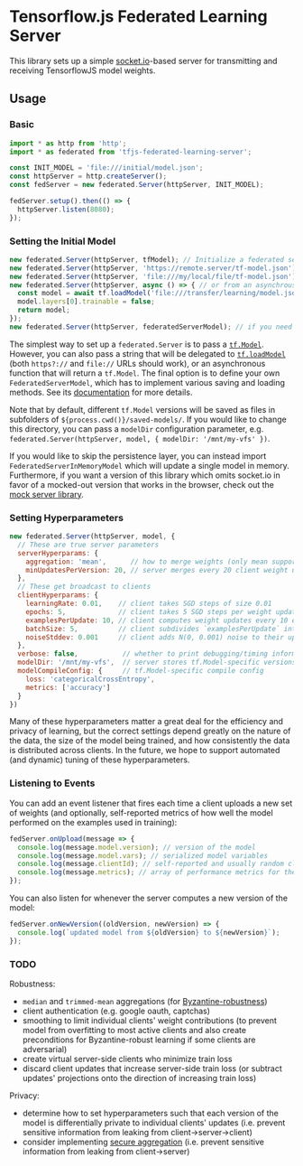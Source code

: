 # Tensorflow.js Federated Learning Server

This library sets up a simple [socket.io](https://socket.io/)-based server for transmitting and receiving
TensorflowJS model weights.

## Usage

### Basic

```js
import * as http from 'http';
import * as federated from 'tfjs-federated-learning-server';

const INIT_MODEL = 'file:///initial/model.json';
const httpServer = http.createServer();
const fedServer = new federated.Server(httpServer, INIT_MODEL);

fedServer.setup().then(() => {
  httpServer.listen(8080);
});
```

### Setting the Initial Model

```js
new federated.Server(httpServer, tfModel); // Initialize a federated server from an in-memory tf.Model
new federated.Server(httpServer, 'https://remote.server/tf-model.json'); // or from a URL pointing to one
new federated.Server(httpServer, 'file:///my/local/file/tf-model.json'); // (which can be a file URL in Node)
new federated.Server(httpServer, async () => { // or from an asynchrous function returning one
  const model = await tf.loadModel('file:///transfer/learning/model.json');
  model.layers[0].trainable = false;
  return model;
});
new federated.Server(httpServer, federatedServerModel); // if you need fully custom behavior; see below
```

The simplest way to set up a `federated.Server` is to pass a [`tf.Model`](https://js.tensorflow.org/api/latest/#class:Model). However, you can also pass a string that will be delegated to [`tf.loadModel`](https://js.tensorflow.org/api/latest/#loadModel) (both `https?://` and `file://` URLs should work), or an asynchronous function that will return a `tf.Model`. The final option is to define your own `FederatedServerModel`, which has to implement various saving and loading methods. See its [documentation](./models.ts) for more details.

Note that by default, different `tf.Model` versions will be saved as files in subfolders of `${process.cwd()}/saved-models/`. If you would like to change this directory, you can pass a `modelDir` configuration parameter, e.g. `federated.Server(httpServer, model, { modelDir: '/mnt/my-vfs' })`.

If you would like to skip the persistence layer, you can instead import `FederatedServerInMemoryModel` which will update a single model in memory. Furthermore, if you want a version of this library which omits socket.io in favor of a mocked-out version that works in the browser, check out the [mock server library](../mock_server/README.md).

### Setting Hyperparameters

```js
new federated.Server(httpServer, model, {
  // These are true server parameters
  serverHyperparams: {
    aggregation: 'mean',      // how to merge weights (only mean supported now)
    minUpdatesPerVersion: 20, // server merges every 20 client weight updates
  },
  // These get broadcast to clients
  clientHyperparams: {
    learningRate: 0.01,    // client takes SGD steps of size 0.01
    epochs: 5,             // client takes 5 SGD steps per weight update
    examplesPerUpdate: 10, // client computes weight updates every 10 examples
    batchSize: 5,          // client subdivides `examplesPerUpdate` into batches
    noiseStddev: 0.001     // client adds N(0, 0.001) noise to their updates
  },
  verbose: false,           // whether to print debugging/timing information
  modelDir: '/mnt/my-vfs',  // server stores tf.Model-specific versions here
  modelCompileConfig: {     // tf.Model-specific compile config
    loss: 'categoricalCrossEntropy',
    metrics: ['accuracy']
  }
})
```

Many of these hyperparameters matter a great deal for the efficiency and privacy of learning, but the correct settings depend greatly on the nature of the data, the size of the model being trained, and how consistently the data is distributed across clients. In the future, we hope to support automated (and dynamic) tuning of these hyperparameters.

### Listening to Events

You can add an event listener that fires each time a client uploads a new set of weights (and optionally, self-reported metrics of how well the model performed on the examples used in training):

```js
fedServer.onUpload(message => {
  console.log(message.model.version); // version of the model
  console.log(message.model.vars); // serialized model variables
  console.log(message.clientId); // self-reported and usually random client ID
  console.log(message.metrics); // array of performance metrics for the update; only sent for clients configured to `sendMetrics`
});
```

You can also listen for whenever the server computes a new version of the model:

```js
fedServer.onNewVersion((oldVersion, newVersion) => {
  console.log(`updated model from ${oldVersion} to ${newVersion}`);
});
```

### TODO

Robustness:
- `median` and `trimmed-mean` aggregations (for [Byzantine-robustness](https://arxiv.org/abs/1803.01498))
- client authentication (e.g. google oauth, captchas)
- smoothing to limit individual clients' weight contributions (to prevent model from overfitting to most active clients and also create preconditions for Byzantine-robust learning if some clients are adversarial)
- create virtual server-side clients who minimize train loss
- discard client updates that increase server-side train loss (or subtract updates' projections onto the direction of increasing train loss)

Privacy:
- determine how to set hyperparameters such that each version of the model is differentially private to individual clients' updates (i.e. prevent sensitive information from leaking from client->server->client)
- consider implementing [secure aggregation](https://eprint.iacr.org/2017/281) (i.e. prevent sensitive information from leaking from client->server)
